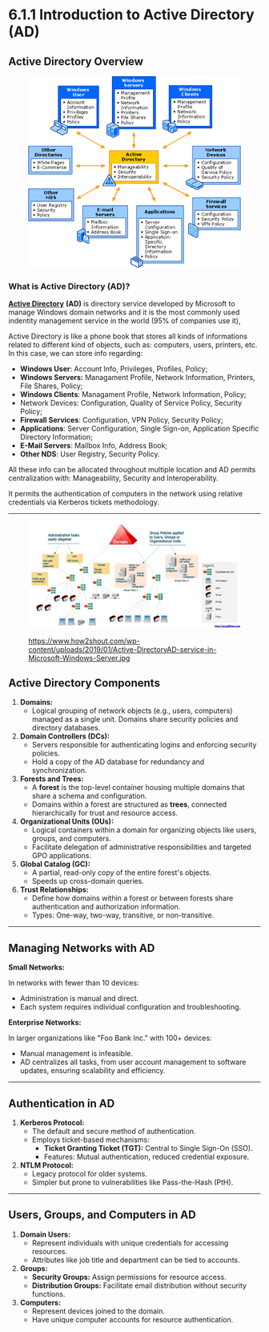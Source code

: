 # 6.1.1 Introduction to Active Directory (AD)

## **Active Directory Overview**

<figure><img src="../../../../../.gitbook/assets/image (1).png" alt=""><figcaption></figcaption></figure>

### What is Active Directory (AD)? <a href="#what-is-active-directory-a-d-1" id="what-is-active-directory-a-d-1"></a>

[**Active Directory**](https://learn.microsoft.com/en-us/windows-server/identity/ad-ds/get-started/virtual-dc/active-directory-domain-services-overview) **(AD)** is directory service developed by Microsoft to manage Windows domain networks and it is the most commonly used indentity management service in the world (95% of companies use it),

Active Directory is like a phone book that stores all kinds of informations related to different kind of objects, such as: computers, users, printers, etc. In this case, we can store info regarding:

* **Windows User**: Account Info, Privileges, Profiles, Policy;
* **Windows Servers:** Managament Profile, Network Information, Printers, File Shares, Policy;
* **Windows Clients**: Managament Profile, Network Information, Policy;
* Network Devices: Configuration, Quality of Service Policy, Security Policy;
* **Firewall Services**: Configuration, VPN Policy, Security Policy;
* **Applications**: Server Configuration, Single Sign-on, Application Specific Directory Information;
* **E-Mail Servers**: Mailbox Info, Address Book;
* **Other NDS**: User Registry, Security Policy.

All these info can be allocated throughout multiple location and AD permits centralization with: Manageability, Security and Interoperability.

It permits the authentication of computers in the network using relative credentials via Kerberos tickets methodology.

***

<figure><img src="../../../../../.gitbook/assets/image.png" alt=""><figcaption><p><a href="https://www.how2shout.com/wp-content/uploads/2019/01/Active-DirectoryAD-service-in-Microsoft-Windows-Server.jpg">https://www.how2shout.com/wp-content/uploads/2019/01/Active-DirectoryAD-service-in-Microsoft-Windows-Server.jpg</a></p></figcaption></figure>

## **Active Directory Components**

1. **Domains:**
   * Logical grouping of network objects (e.g., users, computers) managed as a single unit. Domains share security policies and directory databases.
2. **Domain Controllers (DCs):**
   * Servers responsible for authenticating logins and enforcing security policies.
   * Hold a copy of the AD database for redundancy and synchronization.
3. **Forests and Trees:**
   * A **forest** is the top-level container housing multiple domains that share a schema and configuration.
   * Domains within a forest are structured as **trees**, connected hierarchically for trust and resource access.
4. **Organizational Units (OUs):**
   * Logical containers within a domain for organizing objects like users, groups, and computers.
   * Facilitate delegation of administrative responsibilities and targeted GPO applications.
5. **Global Catalog (GC):**
   * A partial, read-only copy of the entire forest's objects.
   * Speeds up cross-domain queries.
6. **Trust Relationships:**
   * Define how domains within a forest or between forests share authentication and authorization information.
   * Types: One-way, two-way, transitive, or non-transitive.

***

## **Managing Networks with AD**

**Small Networks:**

In networks with fewer than 10 devices:

* Administration is manual and direct.
* Each system requires individual configuration and troubleshooting.

**Enterprise Networks:**

In larger organizations like "Foo Bank Inc." with 100+ devices:

* Manual management is infeasible.
* AD centralizes all tasks, from user account management to software updates, ensuring scalability and efficiency.

***

## **Authentication in AD**

1. **Kerberos Protocol:**
   * The default and secure method of authentication.
   * Employs ticket-based mechanisms:
     * **Ticket Granting Ticket (TGT):** Central to Single Sign-On (SSO).
     * Features: Mutual authentication, reduced credential exposure.
2. **NTLM Protocol:**
   * Legacy protocol for older systems.
   * Simpler but prone to vulnerabilities like Pass-the-Hash (PtH).

***

## **Users, Groups, and Computers in AD**

1. **Domain Users:**
   * Represent individuals with unique credentials for accessing resources.
   * Attributes like job title and department can be tied to accounts.
2. **Groups:**
   * **Security Groups:** Assign permissions for resource access.
   * **Distribution Groups:** Facilitate email distribution without security functions.
3. **Computers:**
   * Represent devices joined to the domain.
   * Have unique computer accounts for resource authentication.
